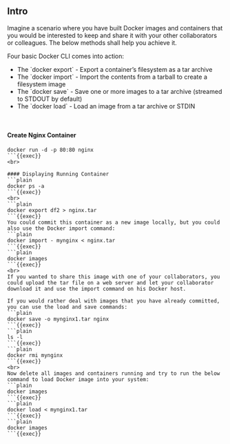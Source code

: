 ## Intro
Imagine a scenario where you have built Docker images and containers that you would be interested to keep and share it with your other collaborators or colleagues. The below methods shall help you achieve it.

Four basic Docker CLI comes into action:
<ul>
<li>The `docker export` - Export a container’s filesystem as a tar archive</li>
<li>The `docker import` - Import the contents from a tarball to create a filesystem image</li>
<li>The `docker save` - Save one or more images to a tar archive (streamed to STDOUT by default)</li>
<li>The `docker load` - Load an image from a tar archive or STDIN</li>
</ul>

<br>

#### Create Nginx Container
```plain
docker run -d -p 80:80 nginx
```{{exec}}
<br>

#### Displaying Running Container
```plain
docker ps -a
```{{exec}}
<br>
```plain
docker export df2 > nginx.tar
```{{exec}}
You could commit this container as a new image locally, but you could also use the Docker import command:
```plain
docker import - mynginx < nginx.tar
```{{exec}}
```plain
docker images
```{{exec}}
<br>
If you wanted to share this image with one of your collaborators, you could upload the tar file on a web server and let your collaborator download it and use the import command on his Docker host.

If you would rather deal with images that you have already committed, you can use the load and save commands:
```plain
docker save -o mynginx1.tar nginx
```{{exec}}
```plain
ls -l
```{{exec}}
```plain
docker rmi mynginx
```{{exec}}
<br>
Now delete all images and containers running and try to run the below command to load Docker image into your system:
```plain
docker images
```{{exec}}
```plain
docker load < mynginx1.tar
```{{exec}}
```plain
docker images
```{{exec}}

